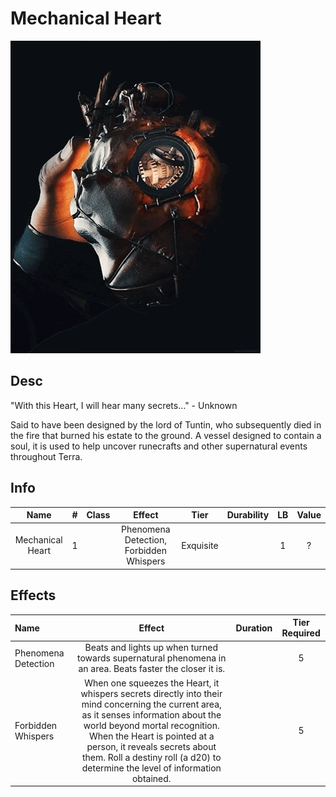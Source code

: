 # Mechanical Heart

![Copyright](MechanicalHeart.gif)

## Desc

"With this Heart, I will hear many secrets…" - Unknown

Said to have been designed by the lord of Tuntin, who subsequently died in the fire that burned his estate to the ground. A vessel designed to contain a soul, it is used to help uncover runecrafts and other supernatural events throughout Terra.

## Info

| Name | # | Class | Effect | Tier | Durability | LB | Value |
| :--: | :-: | :---: | :----: | :--: | :--------: | :-: | :---: |
| Mechanical Heart | 1 |  | Phenomena Detection, Forbidden Whispers | Exquisite |  | 1 | ? |

## Effects

| Name | Effect | Duration | Tier Required |
| :--- | :----: | :------: | :-----------: |
| Phenomena Detection | Beats and lights up when turned towards supernatural phenomena in an area. Beats faster the closer it is.                                                                                                                                                                                                                    |  | 5 |
| Forbidden Whispers  | When one squeezes the Heart, it whispers secrets directly into their mind concerning the current area, as it senses information about the world beyond mortal recognition. When the Heart is pointed at a person, it reveals secrets about them. Roll a destiny roll (a d20) to determine the level of information obtained. |  | 5 |
